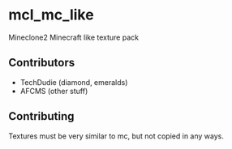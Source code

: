 # mcl_mc_like

 Mineclone2 Minecraft like texture pack

## Contributors
* TechDudie (diamond, emeralds)
* AFCMS (other stuff)

## Contributing

Textures must be very similar to mc, but not copied in any ways.